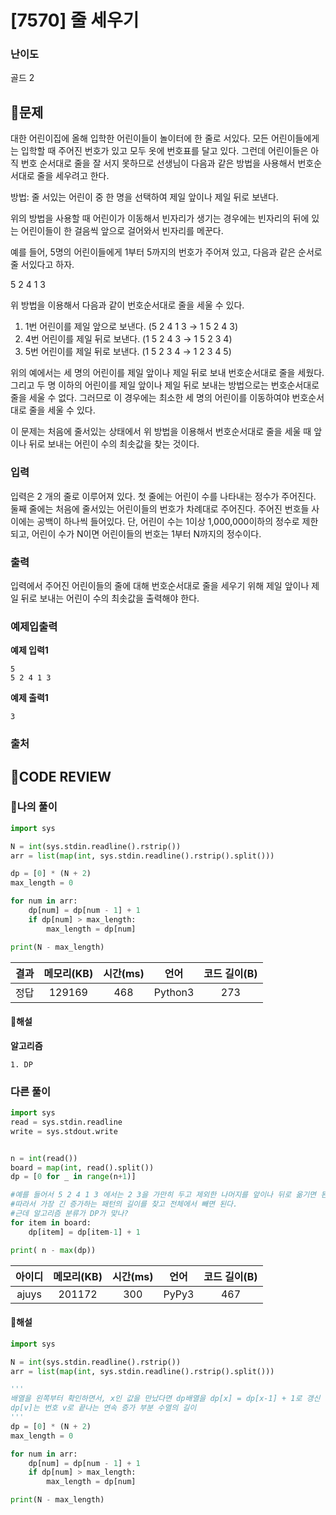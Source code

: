 # [7570] 줄 세우기

### **난이도**
골드 2
## **📝문제**
대한 어린이집에 올해 입학한 어린이들이 놀이터에 한 줄로 서있다. 모든 어린이들에게는 입학할 때 주어진 번호가 있고 모두 옷에 번호표를 달고 있다. 그런데 어린이들은 아직 번호 순서대로 줄을 잘 서지 못하므로 선생님이 다음과 같은 방법을 사용해서 번호순서대로 줄을 세우려고 한다.

방법: 줄 서있는 어린이 중 한 명을 선택하여 제일 앞이나 제일 뒤로 보낸다.

위의 방법을 사용할 때 어린이가 이동해서 빈자리가 생기는 경우에는 빈자리의 뒤에 있는 어린이들이 한 걸음씩 앞으로 걸어와서 빈자리를 메꾼다.

예를 들어, 5명의 어린이들에게 1부터 5까지의 번호가 주어져 있고, 다음과 같은 순서로 줄 서있다고 하자.

5 2 4 1 3

위 방법을 이용해서 다음과 같이 번호순서대로 줄을 세울 수 있다.

1. 1번 어린이를 제일 앞으로 보낸다. (5 2 4 1 3 → 1 5 2 4 3)
2. 4번 어린이를 제일 뒤로 보낸다. (1 5 2 4 3 → 1 5 2 3 4)
3. 5번 어린이를 제일 뒤로 보낸다. (1 5 2 3 4 → 1 2 3 4 5)

위의 예에서는 세 명의 어린이를 제일 앞이나 제일 뒤로 보내 번호순서대로 줄을 세웠다. 그리고 두 명 이하의 어린이를 제일 앞이나 제일 뒤로 보내는 방법으로는 번호순서대로 줄을 세울 수 없다. 그러므로 이 경우에는 최소한 세 명의 어린이를 이동하여야 번호순서대로 줄을 세울 수 있다.

이 문제는 처음에 줄서있는 상태에서 위 방법을 이용해서 번호순서대로 줄을 세울 때 앞이나 뒤로 보내는 어린이 수의 최솟값을 찾는 것이다.
### **입력**
입력은 2 개의 줄로 이루어져 있다. 첫 줄에는 어린이 수를 나타내는 정수가 주어진다. 둘째 줄에는 처음에 줄서있는 어린이들의 번호가 차례대로 주어진다. 주어진 번호들 사이에는 공백이 하나씩 들어있다. 단, 어린이 수는 1이상 1,000,000이하의 정수로 제한되고, 어린이 수가 N이면 어린이들의 번호는 1부터 N까지의 정수이다.
### **출력**
입력에서 주어진 어린이들의 줄에 대해 번호순서대로 줄을 세우기 위해 제일 앞이나 제일 뒤로 보내는 어린이 수의 최솟값을 출력해야 한다.
### **예제입출력**

**예제 입력1**

```
5
5 2 4 1 3
```

**예제 출력1**

```
3
```

### **출처**

## **🧐CODE REVIEW**

### **🧾나의 풀이**

```python
import sys

N = int(sys.stdin.readline().rstrip())
arr = list(map(int, sys.stdin.readline().rstrip().split()))

dp = [0] * (N + 2)
max_length = 0

for num in arr:
    dp[num] = dp[num - 1] + 1
    if dp[num] > max_length:
        max_length = dp[num]

print(N - max_length)
```

결과	| 메모리(KB) |	시간(ms) |	언어 |	코드 길이(B)
:----:|:-----:|:-----:|:-----:|:--------:
정답|129169|468|Python3|273
#### **📝해설**

**알고리즘**
```
1. DP
```

### **다른 풀이**

```python
import sys
read = sys.stdin.readline
write = sys.stdout.write


n = int(read())
board = map(int, read().split())
dp = [0 for _ in range(n+1)]

#예를 들어서 5 2 4 1 3 에서는 2 3을 가만히 두고 제외한 나머지를 앞이나 뒤로 옮기면 된다.
#따라서 가장 긴 증가하는 패턴의 길이를 찾고 전체에서 빼면 된다.
#근데 알고리즘 분류가 DP가 맞나?
for item in board:
    dp[item] = dp[item-1] + 1

print( n - max(dp))
```

아이디 | 메모리(KB) |	시간(ms) |	언어 |	코드 길이(B) 
:-----:|:-----:|:-----:|:----:|:--------:
ajuys|201172|300|PyPy3|467
#### **📝해설**

```python
import sys

N = int(sys.stdin.readline().rstrip())
arr = list(map(int, sys.stdin.readline().rstrip().split()))

'''
배열을 왼쪽부터 확인하면서, x인 값을 만났다면 dp배열을 dp[x] = dp[x-1] + 1로 갱신
dp[v]는 번호 v로 끝나는 연속 증가 부분 수열의 길이
'''
dp = [0] * (N + 2)
max_length = 0

for num in arr:
    dp[num] = dp[num - 1] + 1
    if dp[num] > max_length:
        max_length = dp[num]

print(N - max_length)
```